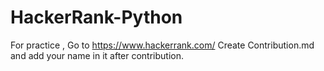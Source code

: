 # HackerRank-Python
For practice , Go to https://www.hackerrank.com/
Create Contribution.md and add your name in it after contribution.

